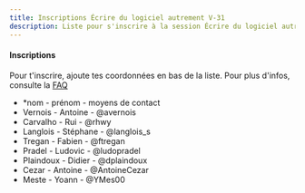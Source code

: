 ```yaml
---
title: Inscriptions Écrire du logiciel autrement V-31
description: Liste pour s'inscrire à la session Écrire du logiciel autrement V-31
---
```


#### Inscriptions

Pour t'inscrire, ajoute tes coordonnées en bas de la liste.
Pour plus d'infos, consulte la [FAQ](http://walkingdev.fr/#walkingdev/logiciel-autrement/blob/master/v31/faq.md)

* *nom - prénom - moyens de contact 
* Vernois - Antoine - @avernois
* Carvalho - Rui - @rhwy
* Langlois - Stéphane - @langlois_s
* Tregan - Fabien - @ftregan
* Pradel - Ludovic - @ludopradel
* Plaindoux - Didier - @dplaindoux
* Cezar - Antoine - @AntoineCezar
* Meste - Yoann - @YMes00

